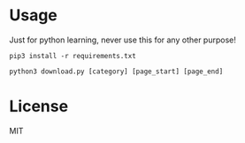 # Usage
Just for python learning, never use this for any other purpose!

```
pip3 install -r requirements.txt

python3 download.py [category] [page_start] [page_end]
```

# License
MIT